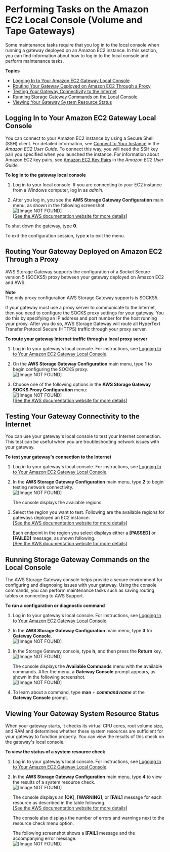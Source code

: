 # Performing Tasks on the Amazon EC2 Local Console \(Volume and Tape Gateways\)<a name="ec2-local-console-common"></a>

Some maintenance tasks require that you log in to the local console when running a gateway deployed on an Amazon EC2 instance\. In this section, you can find information about how to log in to the local console and perform maintenance tasks\.

**Topics**
+ [Logging In to Your Amazon EC2 Gateway Local Console](#EC2_MaintenanceConsoleWindow-common)
+ [Routing Your Gateway Deployed on Amazon EC2 Through a Proxy](#EC2_MaintenanceRoutingProxy-common)
+ [Testing Your Gateway Connectivity to the Internet](#EC2_MaintenanceTestGatewayConnectivity-common)
+ [Running Storage Gateway Commands on the Local Console](#EC2_MaintenanceGatewayConsole-common)
+ [Viewing Your Gateway System Resource Status](#EC2_system-resource-check-common)

## Logging In to Your Amazon EC2 Gateway Local Console<a name="EC2_MaintenanceConsoleWindow-common"></a>

You can connect to your Amazon EC2 instance by using a Secure Shell \(SSH\) client\. For detailed information, see [Connect to Your Instance](https://docs.aws.amazon.com/AWSEC2/latest/UserGuide//AccessingInstances.html) in the *Amazon EC2 User Guide*\. To connect this way, you will need the SSH key pair you specified when you launched the instance\. For information about Amazon EC2 key pairs, see [Amazon EC2 Key Pairs](https://docs.aws.amazon.com/AWSEC2/latest/UserGuide//ec2-key-pairs.html) in the *Amazon EC2 User Guide\.*<a name="EC2_MaintenanceConsoleWindowMenu-common"></a>

**To log in to the gateway local console**

1. Log in to your local console\. If you are connecting to your EC2 instance from a Windows computer, log in as *admin*\.

1. After you log in, you see the **AWS Storage Gateway Configuration** main menu, as shown in the following screenshot\.  
![\[Image NOT FOUND\]](http://docs.aws.amazon.com/storagegateway/latest/userguide/images/EC2_LocalConsole-StartPage.png)    
[\[See the AWS documentation website for more details\]](http://docs.aws.amazon.com/storagegateway/latest/userguide/ec2-local-console-common.html)

To shut down the gateway, type **0**\. 

To exit the configuration session, type **x** to exit the menu\. 

## Routing Your Gateway Deployed on Amazon EC2 Through a Proxy<a name="EC2_MaintenanceRoutingProxy-common"></a>

AWS Storage Gateway supports the configuration of a Socket Secure version 5 \(SOCKS5\) proxy between your gateway deployed on Amazon EC2 and AWS\.

**Note**  
The only proxy configuration AWS Storage Gateway supports is SOCKS5\.

If your gateway must use a proxy server to communicate to the Internet, then you need to configure the SOCKS proxy settings for your gateway\. You do this by specifying an IP address and port number for the host running your proxy\. After you do so, AWS Storage Gateway will route all HyperText Transfer Protocol Secure \(HTTPS\) traffic through your proxy server\. 

**To route your gateway Internet traffic through a local proxy server**

1. Log in to your gateway's local console\. For instructions, see [Logging In to Your Amazon EC2 Gateway Local Console](#EC2_MaintenanceConsoleWindow-common)\.

1. On the **AWS Storage Gateway Configuration** main menu, type **1** to begin configuring the SOCKS proxy\.  
![\[Image NOT FOUND\]](http://docs.aws.amazon.com/storagegateway/latest/userguide/images/EC2_LocalConsole-StartPage.png)

1. Choose one of the following options in the **AWS Storage Gateway SOCKS Proxy Configuration** menu:  
![\[Image NOT FOUND\]](http://docs.aws.amazon.com/storagegateway/latest/userguide/images/GatewayMaintenance_77.png)    
[\[See the AWS documentation website for more details\]](http://docs.aws.amazon.com/storagegateway/latest/userguide/ec2-local-console-common.html)

## Testing Your Gateway Connectivity to the Internet<a name="EC2_MaintenanceTestGatewayConnectivity-common"></a>

You can use your gateway's local console to test your Internet connection\. This test can be useful when you are troubleshooting network issues with your gateway\.

**To test your gateway's connection to the Internet**

1. Log in to your gateway's local console\. For instructions, see [Logging In to Your Amazon EC2 Gateway Local Console](#EC2_MaintenanceConsoleWindow-common)\.

1. In the **AWS Storage Gateway Configuration** main menu, type **2** to begin testing network connectivity\.  
![\[Image NOT FOUND\]](http://docs.aws.amazon.com/storagegateway/latest/userguide/images/EC2_LocalConsole-StartPage.png)

   The console displays the available regions\. 

1. Select the region you want to test\. Following are the available regions for gateways deployed an EC2 instance\.    
[\[See the AWS documentation website for more details\]](http://docs.aws.amazon.com/storagegateway/latest/userguide/ec2-local-console-common.html)

   Each endpoint in the region you select displays either a **\[PASSED\]** or **\[FAILED\]** message, as shown following\.    
[\[See the AWS documentation website for more details\]](http://docs.aws.amazon.com/storagegateway/latest/userguide/ec2-local-console-common.html)

## Running Storage Gateway Commands on the Local Console<a name="EC2_MaintenanceGatewayConsole-common"></a>

The AWS Storage Gateway console helps provide a secure environment for configuring and diagnosing issues with your gateway\. Using the console commands, you can perform maintenance tasks such as saving routing tables or connecting to AWS Support\. 

**To run a configuration or diagnostic command**

1. Log in to your gateway's local console\. For instructions, see [Logging In to Your Amazon EC2 Gateway Local Console](#EC2_MaintenanceConsoleWindow-common)\.

1. In the **AWS Storage Gateway Configuration** main menu, type **3** for **Gateway Console**\.  
![\[Image NOT FOUND\]](http://docs.aws.amazon.com/storagegateway/latest/userguide/images/EC2_LocalConsole-StartPage.png)

1. In the Storage Gateway console, type **h**, and then press the **Return** key\.  
![\[Image NOT FOUND\]](http://docs.aws.amazon.com/storagegateway/latest/userguide/images/SGLocalConsole.png)

   The console displays the **Available Commands** menu with the available commands\. After the menu, a **Gateway Console** prompt appears, as shown in the following screenshot\.  
![\[Image NOT FOUND\]](http://docs.aws.amazon.com/storagegateway/latest/userguide/images/EC2_AvailableLocalConsoleCommands.png)

1. To learn about a command, type **man** \+ ***command name*** at the **Gateway Console** prompt\.

## Viewing Your Gateway System Resource Status<a name="EC2_system-resource-check-common"></a>

When your gateway starts, it checks its virtual CPU cores, root volume size, and RAM and determines whether these system resources are sufficient for your gateway to function properly\. You can view the results of this check on the gateway's local console\.

**To view the status of a system resource check**

1. Log in to your gateway's local console\. For instructions, see [Logging In to Your Amazon EC2 Gateway Local Console](#EC2_MaintenanceConsoleWindow-common)\.

1. In the **AWS Storage Gateway Configuration** main menu, type **4** to view the results of a system resource check\.  
![\[Image NOT FOUND\]](http://docs.aws.amazon.com/storagegateway/latest/userguide/images/EC2_LocalConsole-StartPage.png)

   The console displays an **\[OK**\], **\[WARNING\]**, or **\[FAIL\]** message for each resource as described in the table following\.    
[\[See the AWS documentation website for more details\]](http://docs.aws.amazon.com/storagegateway/latest/userguide/ec2-local-console-common.html)

   The console also displays the number of errors and warnings next to the resource check menu option\.

   The following screenshot shows a **\[FAIL\]** message and the accompanying error message\.  
![\[Image NOT FOUND\]](http://docs.aws.amazon.com/storagegateway/latest/userguide/images/EC2_new-gateway-console-error.png)